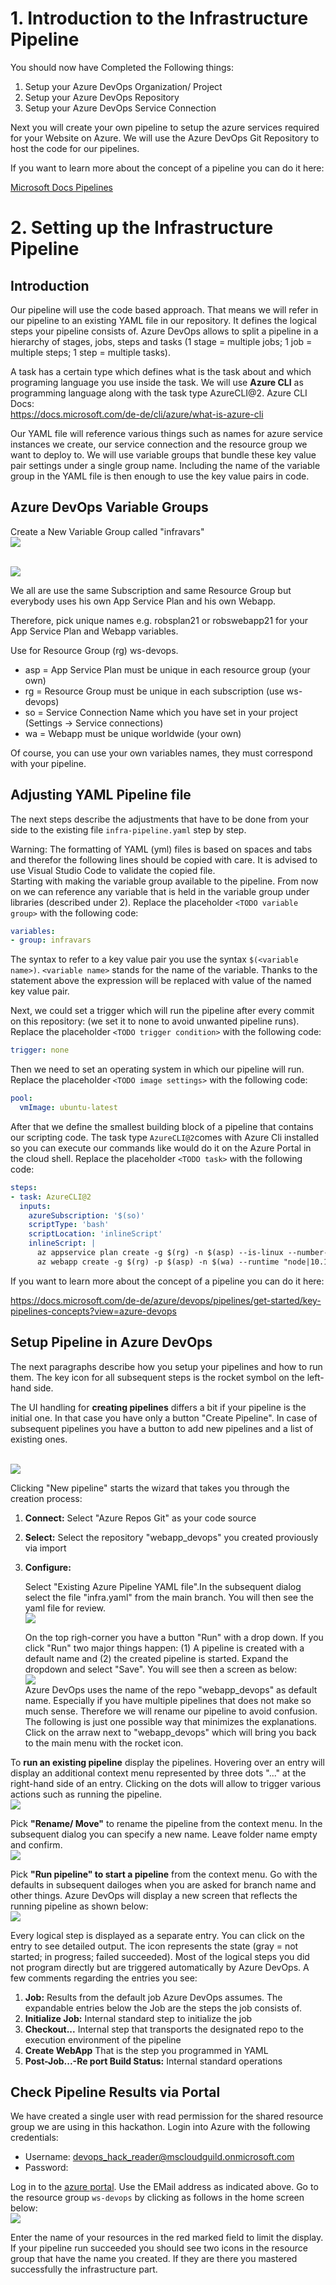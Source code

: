 # 1. Introduction to the Infrastructure Pipeline

You should now have Completed the Following things:
1. Setup your Azure DevOps Organization/ Project
2. Setup your Azure DevOps Repository
3. Setup your Azure DevOps Service Connection

Next you will create your own pipeline to setup the azure services required for your Website on Azure. We will use the Azure DevOps Git Repository to host the code for our pipelines.

If you want to learn more about the concept of a pipeline you can do it here:

[Microsoft Docs Pipelines](https://docs.microsoft.com/en-us/azure/devops/pipelines/get-started/what-is-azure-pipelines?view=azure-devops)

# 2. Setting up the Infrastructure Pipeline

## Introduction

Our pipeline will use the code based approach. That means we will refer in our pipeline to an existing YAML file in our repository. It defines the logical steps your pipeline consists of. Azure DevOps allows to split a pipeline in a hierarchy of stages, jobs, steps and tasks (1 stage = multiple jobs; 1 job = multiple steps; 1 step = multiple tasks).

A task has a certain type which defines what is the task about and which programing language you use inside the task. We will use **Azure CLI** as programming language along with the task type AzureCLI@2. Azure CLI Docs: 
<br> https://docs.microsoft.com/de-de/cli/azure/what-is-azure-cli

Our YAML file will reference various things such as names for azure service instances we create, our service connection and the resource group we want to deploy to. We will use variable groups that bundle these key value pair settings under a single group name. Including the name of the variable group in the YAML file is then enough to use the key value pairs in code.

## Azure DevOps Variable Groups

Create a New Variable Group called "infravars"
<br><img src="./images/pl_vargrp_create_1.PNG" /><br>


<br><img src="./images/pl_vargrp_create_2.PNG" /><br>

We all are use the same Subscription and same Resource Group but
everybody uses his own App Service Plan and his own Webapp.

Therefore, pick unique names e.g. robsplan21 or robswebapp21 for your App Service Plan 
and Webapp variables.

Use for Resource Group (rg) ws-devops.

* asp = App Service Plan must be unique in each resource group (your own)
* rg   = Resource Group must be unique in each subscription (use ws-devops)
* so   = Service Connection Name which you have set in your project (Settings -> Service connections)
* wa  = Webapp must be unique worldwide (your own)

Of course, you can use your own variables names, they must correspond with your pipeline.

## Adjusting YAML Pipeline file

The next steps describe the adjustments that have to be done from your side to the existing file `infra-pipeline.yaml` step by step.

Warning: The formatting of YAML (yml) files is based on spaces and tabs and therefor the following lines should be copied with care.
It is advised to use Visual Studio Code to validate the copied file.  
Starting with making the variable group available to the pipeline. From now on we can reference any variable that is held in the variable group under libraries (described under 2). Replace the placeholder `<TODO variable group>` with the following code:
```YAML
variables:
- group: infravars
```
The syntax to refer to a key value pair you use the syntax `$(<variable name>)`. `<variable name>` stands for the name of the variable. Thanks to the statement above the expression will be replaced with value of the named key value pair.

Next, we could set a trigger which will run the pipeline after every commit on this repository:
(we set it to none to avoid unwanted pipeline runs). Replace the placeholder `<TODO trigger condition>` with the following code:
```YAML
trigger: none
```

Then we need to set an operating system in which our pipeline will run. Replace the placeholder `<TODO image settings>` with the following code:
```YAML
pool:
  vmImage: ubuntu-latest
```

After that we define the smallest building block of a pipeline that contains our scripting code. The task type `AzureCLI@2`comes with Azure Cli installed so you can execute our commands like would do it on the Azure Portal in the cloud shell. Replace the placeholder `<TODO task>` with the following code:
```YAML
steps:
- task: AzureCLI@2
  inputs:
    azureSubscription: '$(so)'
    scriptType: 'bash'
    scriptLocation: 'inlineScript'
    inlineScript: |
      az appservice plan create -g $(rg) -n $(asp) --is-linux --number-of-workers 1 --sku B1
      az webapp create -g $(rg) -p $(asp) -n $(wa) --runtime "node|10.14"
```

If you want to learn more about the concept of a pipeline you can do it here:

https://docs.microsoft.com/de-de/azure/devops/pipelines/get-started/key-pipelines-concepts?view=azure-devops

## Setup Pipeline in Azure DevOps

The next paragraphs describe how you setup your pipelines and how to run them. The key icon for all subsequent steps is the rocket symbol on the left-hand side.

The UI handling for **creating pipelines** differs a bit if your pipeline is the initial one. In that case you have only a button "Create Pipeline". In case of subsequent pipelines you have a button to add new pipelines and a list of existing ones.

<br><img src="./images/pl_overview.PNG" /><br>

Clicking "New pipeline" starts the wizard that takes you through the creation process:
1. **Connect:** Select "Azure Repos Git" as your code source
2. **Select:** Select the repository "webapp_devops" you created proviously via import
3. **Configure:** 
  
    Select "Existing Azure Pipeline YAML file".In the subsequent dialog select the file "infra.yaml" from the main branch.  You will then see the yaml file for review.<br><img src="./images/pl_create_review.PNG" /><br>

    On the top righ-corner you have a button "Run" with a drop down. If you click "Run" two major things happen: (1) A pipeline is created with a default name and (2) the created pipeline is started. Expand the dropdown and select "Save". You will see then a screen as below:
    <br><img src="./images/pl_create_conf_save.PNG" /><br>
    Azure DevOps uses the name of the repo "webapp_devops" as default name. Especially if you have multiple pipelines that does not make so much sense. Therefore we will rename our pipeline to avoid confusion. The following is just one possible way that minimizes the explanations. Click on the arraw next to "webapp_devops" which will bring you back to the main menu with the rocket icon.
    
To **run an existing pipeline** display the pipelines. Hovering over an entry will display an additional context menu represented by three dots "..." at the right-hand side of an entry. Clicking on the dots will allow to trigger various actions such as running the pipeline.
<br><img src="./images/pl_overview_ctx_menu.PNG" /><br>

Pick **"Rename/ Move"** to rename the pipeline from the context menu. In the subsequent dialog you can specify a new name. Leave folder name empty and confirm.
<br><img src="./images/pl_rename_move.PNG" /><br>

Pick **"Run pipeline" to start a pipeline** from the context menu. Go with the defaults in subsequent dailoges when you are asked for branch name and other things. Azure DevOps will display a new screen that reflects the running pipeline as shown below:
<br><img src="./images/pl_run_steps.PNG" /><br>

Every logical step is displayed as a separate entry. You can click on the entry to see detailed output. The icon represents the state (gray = not started; in progress; failed succeeded). Most of the logical steps you did not program directly but are triggered automatically by Azure DevOps. A few comments regarding the entries you see:
1. **Job:** Results from the default job Azure DevOps assumes. The expandable entries below the Job are the steps the job consists of.
2. **Initialize Job:** Internal standard step to initialize the job
3. **Checkout...** Internal step that transports the designated repo to the execution environment of the pipeline
4. **Create WebApp** That is the step you programmed in YAML
5. **Post-Job...-Re port Build Status:** Internal standard operations

## Check Pipeline Results via Portal

We have created a single user with read permission for the shared resource group we are using in this hackathon. Login into Azure with the following credentials:
- Username: devops_hack_reader@mscloudguild.onmicrosoft.com
- Password: <Please contact one of the supervisers>

Log in to the [azure portal](https://portal.azure.com). Use the EMail address as indicated above. Go to the resource group `ws-devops` by clicking as follows in the home screen below:
<br><img src="./images/az_resgrp.PNG" /><br>

Enter the name of your resources in the red marked field to limit the display. If your pipeline run succeeded you should see two icons in the resource group that have the name you created. If they are there you mastered successfully the infrastructure part.
